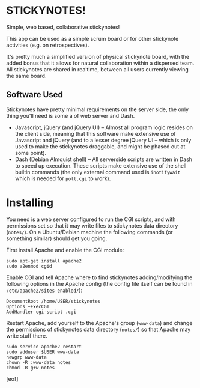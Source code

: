 STICKYNOTES!
============
Simple, web based, collaborative stickynotes!

This app can be used as a simple scrum board or for other stickynote activities
(e.g. on retrospectives).

It's pretty much a simplified version of physical stickynote board, with the
added bonus that it allows for natural collaboration within a dispersed team.
All stickynotes are shared in realtime, between all users currently viewing the
same board.


Software Used
-------------
Stickynotes have pretty minimal requirements on the server side, the only thing
you'll need is some a of web server and Dash.

* Javascript, jQuery (and jQuery UI) – Almost all program logic resides on the
  client side, meaning that this software make extensive use of Javascript and
  jQuery (and to a lesser degree jQuery UI – which is only used to make the
  stickynotes draggable, and might be phased out at some point).
* Dash (Debian Almquist shell) – All serverside scripts are written in Dash to
  speed up execution. These scripts make extensive use of the shell builtin
  commands (the only external command used is `inotifywait` which is needed for
  `poll.cgi` to work).


Installing
==========
You need is a web server configured to run the CGI scripts, and with
permissions set so that it may write files to stickynotes data directory
(`notes/`). On a Ubuntu/Debian machine the following commands (or something
similar) should get you going.

First install Apache and enable the CGI module:

    sudo apt-get install apache2
    sudo a2enmod cgid

Enable CGI and tell Apache where to find stickynotes adding/modifying the
following options in the Apache config (the config file itself can be found in
`/etc/apache2/sites-enabled/`):

    DocumentRoot /home/USER/stickynotes
    Options +ExecCGI
    AddHandler cgi-script .cgi

Restart Apache, add yourself to the Apache's group (`www-data`) and change the
permissions of stickynotes data directory (`notes/`) so that Apache may write
stuff there.

    sudo service apache2 restart
    sudo adduser $USER www-data
    newgrp www-data
    chown -R :www-data notes
    chmod -R g+w notes

[eof]

